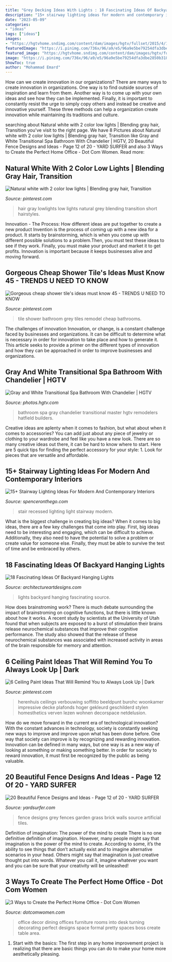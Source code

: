 ```yaml
---
title: "Grey Decking Ideas With Lights : 18 Fascinating Ideas Of Backyard Hanging Lights"
description: "15+ stairway lighting ideas for modern and contemporary interiors"
date: "2023-05-09"
categories:
- "ideas"
tags: ["ideas"]
images:
- "https://hgtvhome.sndimg.com/content/dam/images/hgtv/fullset/2015/4/16/1/Hatfield-Builders-Remodelers_Campbell-Master-Bathroom_8.jpg.rend.hgtvcom.966.1352.suffix/1429213271727.jpeg"
featuredImage: "https://i.pinimg.com/736x/96/a9/e5/96a9e5be79254dfa3dbe2850b318a32a.jpg"
featured_image: "https://hgtvhome.sndimg.com/content/dam/images/hgtv/fullset/2015/4/16/1/Hatfield-Builders-Remodelers_Campbell-Master-Bathroom_8.jpg.rend.hgtvcom.966.1352.suffix/1429213271727.jpeg"
image: "https://i.pinimg.com/736x/96/a9/e5/96a9e5be79254dfa3dbe2850b318a32a.jpg"
ShowToc: true
author: "Mohammad Emard"
---
```



How can we create innovation in our organizations?
There are many ways to create innovation in organizations. One way is to find outside sources of inspiration and learn from them. Another way is to come up with your own ideas and see how they can be implemented. Finally, it is important to constantly resist the urge to simply copy others and instead be creative and innovative yourself. These three methods can help a organization create innovation while maintaining its traditions and culture.

	

		
searching about Natural white with 2 color low lights | Blending gray hair, Transition you've visit to the right page. We have 8 Pictures about Natural white with 2 color low lights | Blending gray hair, Transition like Gray and White Transitional Spa Bathroom With Chandelier | HGTV, 20 Beautiful Fence Designs and Ideas - Page 12 of 20 - YARD SURFER and also 3 Ways to Create the Perfect Home Office - Dot Com Women. Read more:
		
    
## Natural White With 2 Color Low Lights | Blending Gray Hair, Transition

<img loading=lazy src="https://i.pinimg.com/736x/2f/d5/2b/2fd52b5e7bfe8445207a2e82edc22ded--hair-studio-gray-hair.jpg" onerror="this.onerror=null;this.src='https://tse1.mm.bing.net/th?id=OIP.3gdmhq0lVcd5qsUwxF0JWgAAAA&amp;pid=15.1';" alt="Natural white with 2 color low lights | Blending gray hair, Transition">

_Source: pinterest.com_

>hair gray lowlights low lights natural grey blending transition short hairstyles. 

	

Innovation - The Process: How different ideas are put together to create a new product
Invention is the process of coming up with a new idea for a product. It starts by brainstorming, which is when you come up with different possible solutions to a problem.Then, you must test these ideas to see if they work. Finally, you must make your product and market it to get profits. Innovation is important because it keeps businesses alive and moving forward.

    
## Gorgeous Cheap Shower Tile&#039;s Ideas Must Know 45 - TRENDS U NEED TO KNOW

<img loading=lazy src="https://i.pinimg.com/736x/96/a9/e5/96a9e5be79254dfa3dbe2850b318a32a.jpg" onerror="this.onerror=null;this.src='https://tse4.mm.bing.net/th?id=OIP.BCZYb2l8_MsriuR6GgTQ_AHaJ4&amp;pid=15.1';" alt="Gorgeous cheap shower tile&#039;s ideas must know 45 - TRENDS U NEED TO KNOW">

_Source: pinterest.com_

>tile shower bathroom grey tiles remodel cheap bathrooms. 

	

The challenges of innovation
Innovation, or change, is a constant challenge faced by businesses and organizations. It can be difficult to determine what is necessary in order for innovation to take place and how to generate it. This article seeks to provide a primer on the different types of innovation and how they can be approached in order to improve businesses and organizations.

    
## Gray And White Transitional Spa Bathroom With Chandelier | HGTV

<img loading=lazy src="https://hgtvhome.sndimg.com/content/dam/images/hgtv/fullset/2015/4/16/1/Hatfield-Builders-Remodelers_Campbell-Master-Bathroom_8.jpg.rend.hgtvcom.966.1352.suffix/1429213271727.jpeg" onerror="this.onerror=null;this.src='https://tse2.mm.bing.net/th?id=OIP.tCazufwY15hJXRT_KuLjJQHaKX&amp;pid=15.1';" alt="Gray and White Transitional Spa Bathroom With Chandelier | HGTV">

_Source: photos.hgtv.com_

>bathroom spa gray chandelier transitional master hgtv remodelers hatfield builders. 

	

Creative ideas are aplenty when it comes to fashion, but what about when it comes to accessories? You can add just about any piece of jewelry or clothing to your wardrobe and feel like you have a new look. There are so many creative ideas out there, it can be hard to know where to start. Here are 5 quick tips for finding the perfect accessory for your style: 1. Look for pieces that are versatile and affordable.

    
## 15+ Stairway Lighting Ideas For Modern And Contemporary Interiors

<img loading=lazy src="http://spenceronthego.com/wp-content/uploads/2017/05/Wall-Recessed-Stair-Light.jpg" onerror="this.onerror=null;this.src='https://tse3.mm.bing.net/th?id=OIP.mlO318lGOjqT-wR0Z5uK_wAAAA&amp;pid=15.1';" alt="15+ Stairway Lighting Ideas For Modern And Contemporary Interiors">

_Source: spenceronthego.com_

>stair recessed lighting light stairway modern. 

	

What is the biggest challenge in creating big ideas?
When it comes to big ideas, there are a few key challenges that come into play. First, big ideas need to be interesting and engaging, which can be difficult to achieve. Additionally, they also need to have the potential to solve a problem or create value for someone else. Finally, they must be able to survive the test of time and be embraced by others.

    
## 18 Fascinating Ideas Of Backyard Hanging Lights

<img loading=lazy src="https://www.architectureartdesigns.com/wp-content/uploads/2016/06/1-64.jpg" onerror="this.onerror=null;this.src='https://tse2.mm.bing.net/th?id=OIP.AHNEKYRGVeYygqjp766EagAAAA&amp;pid=15.1';" alt="18 Fascinating Ideas Of Backyard Hanging Lights">

_Source: architectureartdesigns.com_

>lights backyard hanging fascinating source. 

	

How does brainstroming work?
There is much debate surrounding the impact of brainstroming on cognitive functions, but there is little known about how it works. A recent study by scientists at the University of Utah found that when subjects are exposed to a burst of stimulation their brains release neurochemical substances that improve their cognitive performance. The study also showed that the release of these neurochemical substances was associated with increased activity in areas of the brain responsible for memory and attention.

    
## 6 Ceiling Paint Ideas That Will Remind You To Always Look Up | Dark

<img loading=lazy src="https://i.pinimg.com/736x/d0/42/a3/d042a3df5674bbfd2663aa331fdecbe3--colored-ceiling-dark-ceiling.jpg" onerror="this.onerror=null;this.src='https://tse1.mm.bing.net/th?id=OIP.cEOKU-EIDOqsbfd2M9w9wQHaLG&amp;pid=15.1';" alt="6 Ceiling Paint Ideas That Will Remind You to Always Look Up | Dark">

_Source: pinterest.com_

>herenhuis ceilings verbouwing soffitto beeldpunt burohc woonkamer impressive decke plafonds hoger gekleurd geschilderd stylen homesthetics verven lezen wohnen decorspace netdelusion. 

	

How do we move forward in the current era of technological innovation? With the constant advances in technology, society is constantly seeking new ways to improve and improve upon what has been done before. One way that society can improve is by recognizing and rewarding innovation. Innovation can be defined in many ways, but one way is as a new way of looking at something or making something better. In order for society to reward innovation, it must first be recognized by the public as being valuable.

    
## 20 Beautiful Fence Designs And Ideas - Page 12 Of 20 - YARD SURFER

<img loading=lazy src="http://yardsurfer.com/wp-content/uploads/2017/01/Fence-Designs-and-Ideas-12.jpg" onerror="this.onerror=null;this.src='https://tse2.mm.bing.net/th?id=OIP.tL3XiDAy2V2AW6QBwtH5UQHaKh&amp;pid=15.1';" alt="20 Beautiful Fence Designs and Ideas - Page 12 of 20 - YARD SURFER">

_Source: yardsurfer.com_

>fence designs grey fences garden grass brick walls source artificial tiles. 

	

Definition of imagination: The power of the mind to create
There is no one definitive definition of imagination. However, many people might say that imagination is the power of the mind to create. According to some, it’s the ability to see things that don’t actually exist and to imagine alternative scenarios in your head. Others might say that imagination is just creative thought put into words. Whatever you call it, imagine whatever you want and you can be sure that your creativity will be unleashed!

    
## 3 Ways To Create The Perfect Home Office - Dot Com Women

<img loading=lazy src="http://www.dotcomwomen.com/wp-content/uploads/2013/12/home-office-black-and-white.jpg" onerror="this.onerror=null;this.src='https://tse4.mm.bing.net/th?id=OIP.ayoLsqXVB4HO74ulhibTkQHaHa&amp;pid=15.1';" alt="3 Ways to Create the Perfect Home Office - Dot Com Women">

_Source: dotcomwomen.com_

>office decor dining offices furniture rooms into desk turning decorating perfect designs space formal pretty spaces boss create table area. 

	

1. Start with the basics: The first step in any home improvement project is realizing that there are basic things you can do to make your home more aesthetically pleasing.

